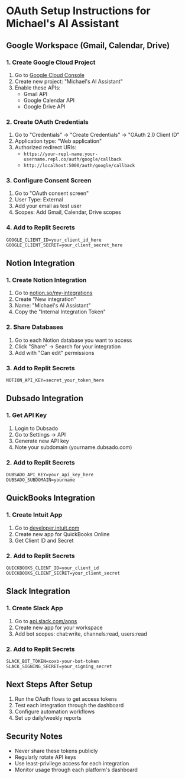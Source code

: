 
# OAuth Setup Instructions for Michael's AI Assistant

## Google Workspace (Gmail, Calendar, Drive)

### 1. Create Google Cloud Project
1. Go to [Google Cloud Console](https://console.cloud.google.com)
2. Create new project: "Michael's AI Assistant"
3. Enable these APIs:
   - Gmail API
   - Google Calendar API  
   - Google Drive API

### 2. Create OAuth Credentials
1. Go to "Credentials" → "Create Credentials" → "OAuth 2.0 Client ID"
2. Application type: "Web application"
3. Authorized redirect URIs: 
   - `https://your-repl-name.your-username.repl.co/auth/google/callback`
   - `http://localhost:5000/auth/google/callback`

### 3. Configure Consent Screen
1. Go to "OAuth consent screen"
2. User Type: External
3. Add your email as test user
4. Scopes: Add Gmail, Calendar, Drive scopes

### 4. Add to Replit Secrets
```
GOOGLE_CLIENT_ID=your_client_id_here
GOOGLE_CLIENT_SECRET=your_client_secret_here
```

## Notion Integration

### 1. Create Notion Integration
1. Go to [notion.so/my-integrations](https://notion.so/my-integrations)
2. Create "New integration"
3. Name: "Michael's AI Assistant"
4. Copy the "Internal Integration Token"

### 2. Share Databases
1. Go to each Notion database you want to access
2. Click "Share" → Search for your integration
3. Add with "Can edit" permissions

### 3. Add to Replit Secrets
```
NOTION_API_KEY=secret_your_token_here
```

## Dubsado Integration

### 1. Get API Key
1. Login to Dubsado
2. Go to Settings → API
3. Generate new API key
4. Note your subdomain (yourname.dubsado.com)

### 2. Add to Replit Secrets
```
DUBSADO_API_KEY=your_api_key_here
DUBSADO_SUBDOMAIN=yourname
```

## QuickBooks Integration

### 1. Create Intuit App
1. Go to [developer.intuit.com](https://developer.intuit.com)
2. Create new app for QuickBooks Online
3. Get Client ID and Secret

### 2. Add to Replit Secrets
```
QUICKBOOKS_CLIENT_ID=your_client_id
QUICKBOOKS_CLIENT_SECRET=your_client_secret
```

## Slack Integration

### 1. Create Slack App
1. Go to [api.slack.com/apps](https://api.slack.com/apps)
2. Create new app for your workspace
3. Add bot scopes: chat:write, channels:read, users:read

### 2. Add to Replit Secrets
```
SLACK_BOT_TOKEN=xoxb-your-bot-token
SLACK_SIGNING_SECRET=your_signing_secret
```

## Next Steps After Setup

1. Run the OAuth flows to get access tokens
2. Test each integration through the dashboard
3. Configure automation workflows
4. Set up daily/weekly reports

## Security Notes

- Never share these tokens publicly
- Regularly rotate API keys
- Use least-privilege access for each integration
- Monitor usage through each platform's dashboard
